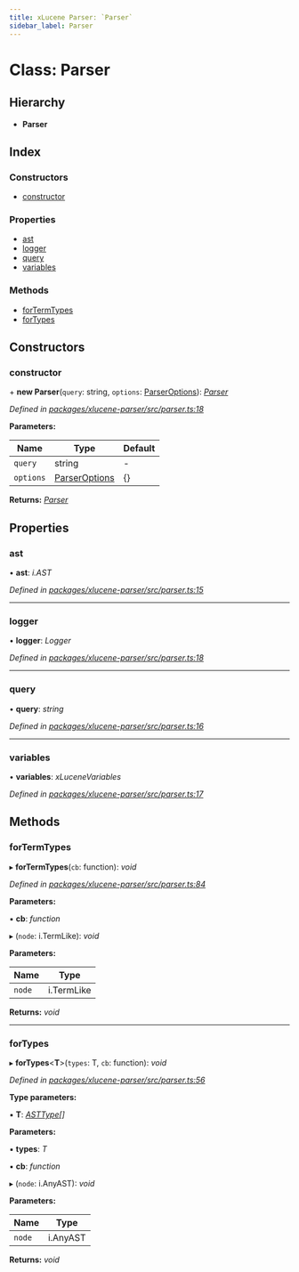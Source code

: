 ```yaml
---
title: xLucene Parser: `Parser`
sidebar_label: Parser
---
```


# Class: Parser

## Hierarchy

* **Parser**

## Index

### Constructors

* [constructor](parser.md#constructor)

### Properties

* [ast](parser.md#ast)
* [logger](parser.md#logger)
* [query](parser.md#query)
* [variables](parser.md#variables)

### Methods

* [forTermTypes](parser.md#fortermtypes)
* [forTypes](parser.md#fortypes)

## Constructors

###  constructor

\+ **new Parser**(`query`: string, `options`: [ParserOptions](../interfaces/parseroptions.md)): *[Parser](parser.md)*

*Defined in [packages/xlucene-parser/src/parser.ts:18](https://github.com/terascope/teraslice/blob/b843209f9/packages/xlucene-parser/src/parser.ts#L18)*

**Parameters:**

Name | Type | Default |
------ | ------ | ------ |
`query` | string | - |
`options` | [ParserOptions](../interfaces/parseroptions.md) |  {} |

**Returns:** *[Parser](parser.md)*

## Properties

###  ast

• **ast**: *i.AST*

*Defined in [packages/xlucene-parser/src/parser.ts:15](https://github.com/terascope/teraslice/blob/b843209f9/packages/xlucene-parser/src/parser.ts#L15)*

___

###  logger

• **logger**: *Logger*

*Defined in [packages/xlucene-parser/src/parser.ts:18](https://github.com/terascope/teraslice/blob/b843209f9/packages/xlucene-parser/src/parser.ts#L18)*

___

###  query

• **query**: *string*

*Defined in [packages/xlucene-parser/src/parser.ts:16](https://github.com/terascope/teraslice/blob/b843209f9/packages/xlucene-parser/src/parser.ts#L16)*

___

###  variables

• **variables**: *xLuceneVariables*

*Defined in [packages/xlucene-parser/src/parser.ts:17](https://github.com/terascope/teraslice/blob/b843209f9/packages/xlucene-parser/src/parser.ts#L17)*

## Methods

###  forTermTypes

▸ **forTermTypes**(`cb`: function): *void*

*Defined in [packages/xlucene-parser/src/parser.ts:84](https://github.com/terascope/teraslice/blob/b843209f9/packages/xlucene-parser/src/parser.ts#L84)*

**Parameters:**

▪ **cb**: *function*

▸ (`node`: i.TermLike): *void*

**Parameters:**

Name | Type |
------ | ------ |
`node` | i.TermLike |

**Returns:** *void*

___

###  forTypes

▸ **forTypes**<**T**>(`types`: T, `cb`: function): *void*

*Defined in [packages/xlucene-parser/src/parser.ts:56](https://github.com/terascope/teraslice/blob/b843209f9/packages/xlucene-parser/src/parser.ts#L56)*

**Type parameters:**

▪ **T**: *[ASTType](../enums/asttype.md)[]*

**Parameters:**

▪ **types**: *T*

▪ **cb**: *function*

▸ (`node`: i.AnyAST): *void*

**Parameters:**

Name | Type |
------ | ------ |
`node` | i.AnyAST |

**Returns:** *void*
